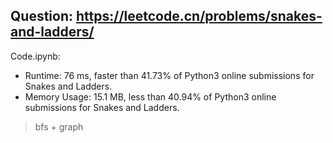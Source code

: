 ## Question: https://leetcode.cn/problems/snakes-and-ladders/

Code.ipynb:
* Runtime: 76 ms, faster than 41.73% of Python3 online submissions for Snakes and Ladders.
* Memory Usage: 15.1 MB, less than 40.94% of Python3 online submissions for Snakes and Ladders.
> bfs + graph

